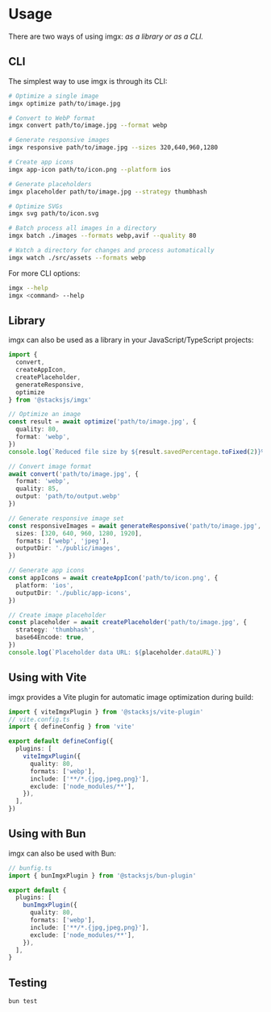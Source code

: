 # Usage

There are two ways of using imgx: _as a library or as a CLI._

## CLI

The simplest way to use imgx is through its CLI:

```bash
# Optimize a single image
imgx optimize path/to/image.jpg

# Convert to WebP format
imgx convert path/to/image.jpg --format webp

# Generate responsive images
imgx responsive path/to/image.jpg --sizes 320,640,960,1280

# Create app icons
imgx app-icon path/to/icon.png --platform ios

# Generate placeholders
imgx placeholder path/to/image.jpg --strategy thumbhash

# Optimize SVGs
imgx svg path/to/icon.svg

# Batch process all images in a directory
imgx batch ./images --formats webp,avif --quality 80

# Watch a directory for changes and process automatically
imgx watch ./src/assets --formats webp
```

For more CLI options:

```bash
imgx --help
imgx <command> --help
```

## Library

imgx can also be used as a library in your JavaScript/TypeScript projects:

```ts
import {
  convert,
  createAppIcon,
  createPlaceholder,
  generateResponsive,
  optimize
} from '@stacksjs/imgx'

// Optimize an image
const result = await optimize('path/to/image.jpg', {
  quality: 80,
  format: 'webp',
})
console.log(`Reduced file size by ${result.savedPercentage.toFixed(2)}%`)

// Convert image format
await convert('path/to/image.jpg', {
  format: 'webp',
  quality: 85,
  output: 'path/to/output.webp'
})

// Generate responsive image set
const responsiveImages = await generateResponsive('path/to/image.jpg', {
  sizes: [320, 640, 960, 1280, 1920],
  formats: ['webp', 'jpeg'],
  outputDir: './public/images',
})

// Generate app icons
const appIcons = await createAppIcon('path/to/icon.png', {
  platform: 'ios',
  outputDir: './public/app-icons',
})

// Create image placeholder
const placeholder = await createPlaceholder('path/to/image.jpg', {
  strategy: 'thumbhash',
  base64Encode: true,
})
console.log(`Placeholder data URL: ${placeholder.dataURL}`)
```

## Using with Vite

imgx provides a Vite plugin for automatic image optimization during build:

```ts
import { viteImgxPlugin } from '@stacksjs/vite-plugin'
// vite.config.ts
import { defineConfig } from 'vite'

export default defineConfig({
  plugins: [
    viteImgxPlugin({
      quality: 80,
      formats: ['webp'],
      include: ['**/*.{jpg,jpeg,png}'],
      exclude: ['node_modules/**'],
    }),
  ],
})
```

## Using with Bun

imgx can also be used with Bun:

```ts
// bunfig.ts
import { bunImgxPlugin } from '@stacksjs/bun-plugin'

export default {
  plugins: [
    bunImgxPlugin({
      quality: 80,
      formats: ['webp'],
      include: ['**/*.{jpg,jpeg,png}'],
      exclude: ['node_modules/**'],
    }),
  ],
}
```

## Testing

```bash
bun test
```

